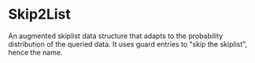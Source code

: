 # Skip2List

An augmented skiplist data structure that adapts to the probability distribution of the queried data. It uses guard entries to "skip the skiplist", hence the name.
